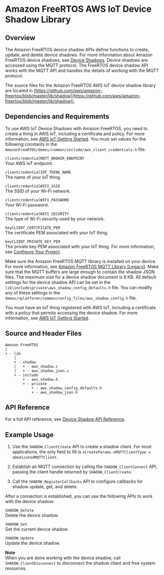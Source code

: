 # Amazon FreeRTOS AWS IoT Device Shadow Library<a name="freertos-lib-cloud-shadows"></a>

## Overview<a name="freertos-shadow-overview"></a>

The Amazon FreeRTOS device shadow APIs define functions to create, update, and delete device shadows\. For more information about Amazon FreeRTOS device shadows, see [Device Shadows](http://docs.aws.amazon.com/iot/latest/developerguide/iot-thing-shadows.html)\. Device shadows are accessed using the MQTT protocol\. The FreeRTOS device shadow API works with the MQTT API and handles the details of working with the MQTT protocol\.

The source files for the Amazon FreeRTOS AWS IoT device shadow library are located in [https://github.com/aws/amazon-freertos/blob/master/lib/shadow](https://github.com/aws/amazon-freertos/blob/master/lib/shadow)\.

## Dependencies and Requirements<a name="freertos-shadow-dependencies"></a>

To use AWS IoT Device Shadows with Amazon FreeRTOS, you need to create a thing in AWS IoT, including a certificate and policy\. For more information, see [AWS IoT Getting Started](http://docs.aws.amazon.com/iot/latest/developerguide/iot-gs.html)\. You must set values for the following constants in the `AmazonFreeRTOS/demos/common/include/aws_client_credentials.h` file:

`clientcredentialMQTT_BROKER_ENDPOINT`  
Your AWS IoT endpoint\.

`clientcredentialIOT_THING_NAME`  
The name of your IoT thing\.

`clientcredentialWIFI_SSID`  
The SSID of your Wi\-Fi network\.

`clientcredentialWIFI_PASSWORD`  
Your Wi\-Fi password\.

`clientcredentialWIFI_SECURITY`  
The type of Wi\-Fi security used by your network\.

`keyCLIENT_CERTIFICATE_PEM`  
The certificate PEM associated with your IoT thing\.

`keyCLIENT_PRIVATE_KEY_PEM`  
The private key PEM associated with your IoT thing\. For more information, see [Configure Your Project](getting_started_ti.md#ti-freertos-config-project)\.

Make sure the Amazon FreeRTOS MQTT library is installed on your device\. For more information, see [Amazon FreeRTOS MQTT Library \(Legacy\)](freertos-lib-cloud-mqtt.md)\. Make sure that the MQTT buffers are large enough to contain the shadow JSON files\. The maximum size for a device shadow document is 8 KB\. All default settings for the device shadow API can be set in the `lib\include\private\aws_shadow_config_defaults.h` file\. You can modify any of these settings in the `demos/<platform>/common/config_files/aws_shadow_config.h` file\.

You must have an IoT thing registered with AWS IoT, including a certificate with a policy that permits accessing the device shadow\. For more information, see [AWS IoT Getting Started](http://docs.aws.amazon.com/iot/latest/developerguide/iot-gs.html)\.

## Source and Header Files<a name="freertos-shadow-source"></a>

```
Amazon FreeRTOS
|
+ - lib    
    |
    + - shadow
    |   + - aws_shadow.c
    |   + - aws_shadow_json.c
    + - include
        + - aws_shadow.h
        + - private
            + - aws_shadow_config_defaults.h
            + - aws_shadow_json.h
```

## API Reference<a name="freertos-shadow-api"></a>

For a full API reference, see [Device Shadow API Reference](https://docs.aws.amazon.com/freertos/latest/lib-ref/html1/aws__shadow_8h.html)\.

## Example Usage<a name="freertos-shadow-example"></a>

1. Use the `SHADOW_ClientCreate` API to create a shadow client\. For most applications, the only field to fill is `xCreateParams.xMQTTClientType = eDedicatedMQTTClient`\.

1. Establish an MQTT connection by calling the `SHADOW_ClientConnect` API, passing the client handle returned by `SHADOW_ClientCreate`\.

1. Call the `SHADOW_RegisterCallbacks` API to configure callbacks for shadow update, get, and delete\.

After a connection is established, you can use the following APIs to work with the device shadow:

`SHADOW_Delete`  
Delete the device shadow\.

`SHADOW_Get`  
Get the current device shadow\.

`SHADOW_Update`  
Update the device shadow\.

**Note**  
When you are done working with the device shadow, call `SHADOW_ClientDisconnect` to disconnect the shadow client and free system resources\.